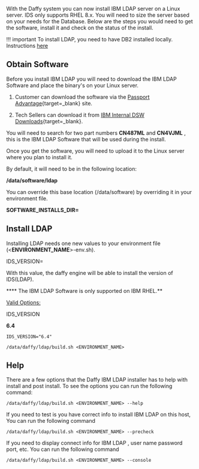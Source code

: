 <script>
  document.title = "Supporting Software - IBM LDAP";
</script>

With the Daffy system you can now install IBM LDAP server on a Linux server.  IDS only supports RHEL 8.x. You will need to size the server based on your needs for the Database.   Below are the steps you would need to get the software, install it and check on the status of the install.

!!! important
	To install LDAP, you need to have DB2 installed locally. Instructions [here](../DB2/)

## Obtain Software

Before you install IBM LDAP you will need to download the IBM LDAP Software and place the binary's on your Linux server.

1)   Customer can download the software via the [Passport Advantage](https://%20https//www.ibm.com/software/passportadvantage/pao_customer.html){target=_blank} site.

2)  Tech Sellers can download it from [IBM Internal DSW Downloads](https://w3.ibm.com/software/xl/download/ticket.wss){target=_blank}.

You will need to search for two part numbers **CN487ML** and **CN4VJML** , this is the IBM LDAP Software that will be used during the install.

Once you get the software, you will need to upload it to the Linux server where you plan to install it.

By default, it will need to be in the following location:

**/data/software/ldap**



You can override this base location (/data/software) by overriding it in your environment file.

**SOFTWARE_INSTALLS_DIR=**

## Install LDAP

Installing LDAP needs one new values to your environment file (<**ENVIRONMENT_NAME**>-env.sh).

IDS_VERSION=

With this value, the daffy engine will be able to install the version of IDS(LDAP).


**** The IBM LDAP Software is only supported on IBM RHEL.**

<u>Valid Options:</u>

IDS_VERSION              

**6.4**
```
IDS_VERSION="6.4"
```
```
/data/daffy/ldap/build.sh <ENVIRONMENT_NAME>
```

## Help

There are a few options that the Daffy IBM LDAP installer has to help with install and post install.  To see the options you can run the following command:

```
/data/daffy/ldap/build.sh <ENVIRONMENT_NAME> --help
```
If you need to test is you have correct info to install IBM LDAP on this host,  You can run the following command

```
/data/daffy/ldap/build.sh <ENVIRONMENT_NAME> --precheck
```

If you need to display connect info for IBM LDAP , user name password port, etc.  You can run the following command

```
/data/daffy/ldap/build.sh <ENVIRONMENT_NAME> --console
```
